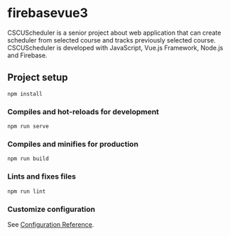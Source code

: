 # firebasevue3
CSCUScheduler is a senior project about web application that can create scheduler from selected course and tracks previously selected course. CSCUScheduler is developed with JavaScript, Vue.js Framework, Node.js and Firebase.

## Project setup
```
npm install
```

### Compiles and hot-reloads for development
```
npm run serve
```

### Compiles and minifies for production
```
npm run build
```

### Lints and fixes files
```
npm run lint
```

### Customize configuration
See [Configuration Reference](https://cli.vuejs.org/config/).
